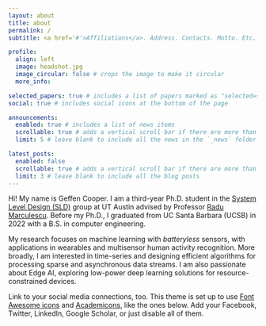 ```yaml
---
layout: about
title: about
permalink: /
subtitle: <a href='#'>Affiliations</a>. Address. Contacts. Motto. Etc.

profile:
  align: left
  image: headshot.jpg
  image_circular: false # crops the image to make it circular
  more_info:

selected_papers: true # includes a list of papers marked as "selected={true}"
social: true # includes social icons at the bottom of the page

announcements:
  enabled: true # includes a list of news items
  scrollable: true # adds a vertical scroll bar if there are more than 3 news items
  limit: 5 # leave blank to include all the news in the `_news` folder

latest_posts:
  enabled: false
  scrollable: true # adds a vertical scroll bar if there are more than 3 new posts items
  limit: 3 # leave blank to include all the blog posts
---
```


Hi! My name is Geffen Cooper. I am a third-year Ph.D. student in the [System Level Design (SLD)](https://radum.ece.utexas.edu/) group at UT Austin advised by Professor [Radu Marculescu](https://www.ece.utexas.edu/people/faculty/radu-marculescu). Before my Ph.D., I graduated from UC Santa Barbara (UCSB) in 2022 with a B.S. in computer engineering.

My research focuses on machine learning with *batteryless* sensors, with applications in wearables and multisensor human activity recognition. More broadly, I am interested in time-series and designing efficient algorithms for processing sparse and asynchronous data streams. I am also passionate about Edge AI, exploring low-power deep learning solutions for resource-constrained devices.

Link to your social media connections, too. This theme is set up to use [Font Awesome icons](https://fontawesome.com/) and [Academicons](https://jpswalsh.github.io/academicons/), like the ones below. Add your Facebook, Twitter, LinkedIn, Google Scholar, or just disable all of them.
